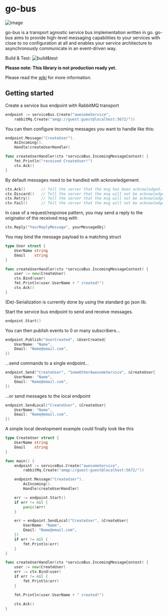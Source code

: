 # go-bus

![image](https://user-images.githubusercontent.com/80049306/115728969-447db900-a385-11eb-972d-40c493946723.png)

go-bus is a transport agnostic service bus implementation written in go. go-bus aims to provide high-level messaging capabilities to your services with close to no configuration at all and enables your service architecture to asynchronously communicate in an event-driven way. 

Build & Test: ![build&test](https://github.com/abecu-hub/go-bus/actions/workflows/go.yml/badge.svg)

**Please note: This library is not production ready yet.**

Please read the [wiki](https://github.com/abecu-hub/go-bus/wiki) for more information.

## Getting started

Create a service bus endpoint with RabbitMQ transport

```go
endpoint := serviceBus.Create("awesomeService",
    rabbitMq.Create("amqp://guest:guest@localhost:5672/"))
```

You can then configure incoming messages you want to handle like this:

```go
endpoint.Message("CreateUser").
    AsIncoming().
    Handle(createUserHandler)

func createUserHandler(ctx *serviceBus.IncomingMessageContext) {
    fmt.Println("received CreateUser!")
    ctx.Ack()
}
```

By default messages need to be handled with acknowledgement.

```go
ctx.Ack()       // Tell the server that the msg has been acknowledged. Message will be removed from queue.
ctx.Discard()   // Tell the server that the msg will not be acknowledged, but also do not requeue. Can be used in cases where you decide the msg is of no value to you.
ctx.Retry()     // Tell the server that the msg will not be acknowledged, but the msg will be requeued. This should be used in cases of transient errors like an unreachable service or database.
ctx.Fail()      // Tell the server that the msg will not be acknowledged and move the msg to the error queue. This should be used in cases of unrecoverable errors like for example schema or serialization issues.
```

In case of a request/response pattern, you may send a reply to the originator of the received msg with

```go
ctx.Reply("YourReplyMessage", yourMessageObj)
```

You may bind the message payload to a matching struct
```go
type User struct {
    UserName string
    Email    string
}

func createUserHandler(ctx *serviceBus.IncomingMessageContext) {
    user := new(CreateUser)
    ctx.Bind(user)
    fmt.Println(user.UserName + " created!")
    ctx.Ack()
}
```

(De)-Serialization is currently done by using the standard go json lib. 

Start the service bus endpoint to send and receive messages.

```go
endpoint.Start()
``` 

You can then publish events to 0 or many subscribers...

```go
endpoint.Publish("UserCreated", &UserCreated{
    UserName: "Name",
    Email: "Name@email.com",
})
```

...send commands to a single endpoint...
```go
endpoint.Send("CreateUser", "SomeOtherAwesomeService", &CreateUser{
    UserName: "Name",
    Email: "Name@email.com",
})
```

...or send messages to the local endpoint
```go
endpoint.SendLocal("CreateUser", &CreateUser{
    UserName: "Name",
    Email: "Name@email.com",
})
```
A simple local development example could finally look like this

```go
type CreateUser struct {
    UserName string
    Email    string
}

func main() {
    endpoint := serviceBus.Create("awesomeService",
        rabbitMq.Create("amqp://guest:guest@localhost:5672/"))

    endpoint.Message("CreateUser").
        AsIncoming().
        Handle(createUserHandler)

    err := endpoint.Start()
    if err != nil {
        panic(err)
    }

    err = endpoint.SendLocal("CreateUser", &CreateUser{
    	UserName: "Name",
    	Email: "Name@email.com",
    })
    if err != nil {
        fmt.Println(err)
    }
}

func createUserHandler(ctx *serviceBus.IncomingMessageContext) {
    user := new(CreateUser)
    err := ctx.Bind(user)
    if err != nil {
        fmt.Println(err)
    }

    fmt.Println(user.UserName + " created!")
    
    ctx.Ack()
}
```
